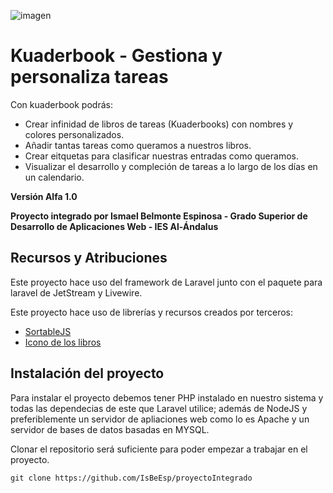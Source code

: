 ![imagen](https://github.com/IsBeEsp/proyectoIntegrado/assets/84902245/1af9f3f4-245c-4394-83d8-edf4a62f8f10)

# Kuaderbook - Gestiona y personaliza tareas

Con kuaderbook podrás:

- Crear infinidad de libros de tareas (Kuaderbooks) con nombres y colores personalizados.
- Añadir tantas tareas como queramos a nuestros libros.
- Crear eitquetas para clasificar nuestras entradas como queramos.
- Visualizar el desarrollo y compleción de tareas a lo largo de los días en un calendario.

**Versión Alfa 1.0**

**Proyecto integrado por Ismael Belmonte Espinosa - Grado Superior de Desarrollo de Aplicaciones Web - IES Al-Ándalus**

## Recursos y Atribuciones
Este proyecto hace uso del framework de Laravel junto con el paquete para laravel de JetStream y Livewire.

Este proyecto hace uso de librerías y recursos creados por terceros:

- [SortableJS](https://github.com/SortableJS/Sortable)
- [Icono de los libros](https://www.flaticon.es/iconos-gratis/estudiar)

## Instalación del proyecto
Para instalar el proyecto debemos tener PHP instalado en nuestro sistema y todas las dependecias de este que Laravel utilice; además de NodeJS y preferiblemente un servidor de apliaciones web como lo es Apache y un servidor de bases de datos basadas en MYSQL.

Clonar el repositorio será suficiente para poder empezar a trabajar en el proyecto.

`
git clone https://github.com/IsBeEsp/proyectoIntegrado
`
